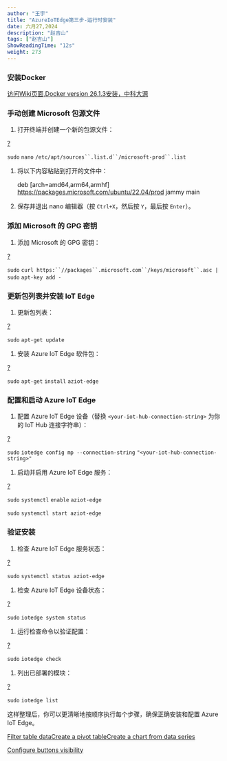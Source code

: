 ```yaml
---
author: "王宇"
title: "AzureIoTEdge第三步-运行时安装"
date: 六月27,2024
description: "赵吉山"
tags: ["赵吉山"]
ShowReadingTime: "12s"
weight: 273
---
```

### 安装Docker

[访问Wiki页面,Docker version 26.1.3安装，中科大源](https://wiki.yingzi.com/pages/viewpage.action?pageId=123665774)

### 手动创建 Microsoft 包源文件

1.  打开终端并创建一个新的包源文件：

[?](#)

`sudo` `nano` `/etc/apt/sources``.list.d``/microsoft-prod``.list`

1.  将以下内容粘贴到打开的文件中：

    deb [arch=amd64,arm64,armhf] https://packages.microsoft.com/ubuntu/22.04/prod jammy main
    

1.  保存并退出 nano 编辑器（按 `Ctrl+X`，然后按 `Y`，最后按 `Enter`）。

### 添加 Microsoft 的 GPG 密钥

1.  添加 Microsoft 的 GPG 密钥：

[?](#)

`sudo` `curl https:``//packages``.microsoft.com``/keys/microsoft``.asc |` `sudo` `apt-key add -`

### 更新包列表并安装 IoT Edge

1.  更新包列表：

[?](#)

`sudo` `apt-get update`

1.  安装 Azure IoT Edge 软件包：

[?](#)

`sudo` `apt-get` `install` `aziot-edge`

### 配置和启动 Azure IoT Edge

1.  配置 Azure IoT Edge 设备（替换 `<your-iot-hub-connection-string>` 为你的 IoT Hub 连接字符串）：

[?](#)

`sudo` `iotedge config mp --connection-string` `"<your-iot-hub-connection-string>"`

1.  启动并启用 Azure IoT Edge 服务：

[?](#)

`sudo` `systemctl` `enable` `aziot-edge`

`sudo` `systemctl start aziot-edge`

### 验证安装

1.  检查 Azure IoT Edge 服务状态：

[?](#)

`sudo` `systemctl status aziot-edge`

1.  检查 Azure IoT Edge 设备状态：

[?](#)

`sudo` `iotedge system status`

1.  运行检查命令以验证配置：

[?](#)

`sudo` `iotedge check`

1.  列出已部署的模块：

[?](#)

`sudo` `iotedge list`

这样整理后，你可以更清晰地按顺序执行每个步骤，确保正确安装和配置 Azure IoT Edge。

[Filter table data](#)[Create a pivot table](#)[Create a chart from data series](#)

[Configure buttons visibility](/users/tfac-settings.action)